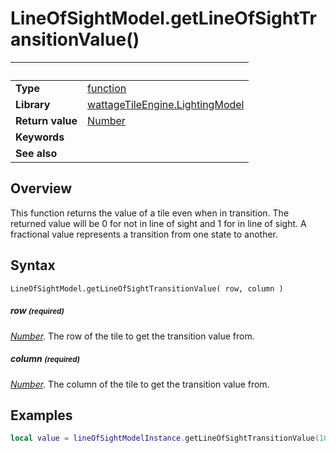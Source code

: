 # LineOfSightModel.getLineOfSightTransitionValue()

|                      | &nbsp;
| -------------------- | ---------------------------------------------------------------
| __Type__             | [function](http://docs.coronalabs.com/api/type/Function.html)
| __Library__          | [wattageTileEngine.LightingModel](type_lightingModel.markdown)
| __Return value__     | [Number](https://docs.coronalabs.com/api/type/Number.html)
| __Keywords__         |
| __See also__         |


## Overview

This function returns the value of a tile even when in transition.  The
returned value will be 0 for not in line of sight and 1 for in line
of sight.  A fractional value represents a transition from one state to
another.


## Syntax

	LineOfSightModel.getLineOfSightTransitionValue( row, column )

##### row <small>(required)</small>
_[Number](https://docs.coronalabs.com/api/type/Number.html)._
The row of the tile to get the transition value from.

##### column <small>(required)</small>
_[Number](https://docs.coronalabs.com/api/type/Number.html)._
The column of the tile to get the transition value from.


## Examples

``````lua
local value = lineOfSightModelInstance.getLineOfSightTransitionValue(10, 15)
``````
